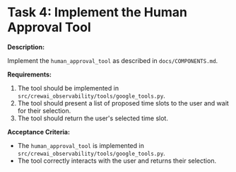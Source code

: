 
# Task 4: Implement the Human Approval Tool

**Description:**

Implement the `human_approval_tool` as described in `docs/COMPONENTS.md`.

**Requirements:**

1.  The tool should be implemented in `src/crewai_observability/tools/google_tools.py`.
2.  The tool should present a list of proposed time slots to the user and wait for their selection.
3.  The tool should return the user's selected time slot.

**Acceptance Criteria:**

*   The `human_approval_tool` is implemented in `src/crewai_observability/tools/google_tools.py`.
*   The tool correctly interacts with the user and returns their selection.
